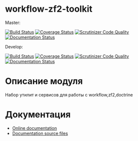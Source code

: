 # workflow-zf2-toolkit

Master:

[![Build Status](https://travis-ci.org/old-town/workflow-zf2-toolkit.svg?branch=master)](https://travis-ci.org/old-town/workflow-zf2-toolkit)
[![Coverage Status](https://coveralls.io/repos/github/old-town/workflow-zf2-toolkit/badge.svg?branch=master)](https://coveralls.io/github/old-town/workflow-zf2-toolkit?branch=master)
[![Scrutinizer Code Quality](https://scrutinizer-ci.com/g/old-town/workflow-zf2-toolkit/badges/quality-score.png?b=master)](https://scrutinizer-ci.com/g/old-town/workflow-zf2-toolkit/?branch=master)
[![Documentation Status](https://readthedocs.org/projects/workflow-zf2-toolkit/badge/?version=master)](http://workflow-zf2-toolkit.readthedocs.org/ru/latest/?badge=master)


Develop:

[![Build Status](https://travis-ci.org/old-town/workflow-zf2-toolkit.svg?branch=dev)](https://travis-ci.org/old-town/workflow-zf2-toolkit)
[![Coverage Status](https://coveralls.io/repos/github/old-town/workflow-zf2-toolkit/badge.svg?branch=dev)](https://coveralls.io/github/old-town/workflow-zf2-toolkit?branch=dev)
[![Scrutinizer Code Quality](https://scrutinizer-ci.com/g/old-town/workflow-zf2-toolkit/badges/quality-score.png?b=dev)](https://scrutinizer-ci.com/g/old-town/workflow-zf2-toolkit/?branch=dev)
[![Documentation Status](https://readthedocs.org/projects/workflow-zf2-toolkit/badge/?version=dev)](http://workflow-zf2-toolkit.readthedocs.org/ru/latest/?badge=dev)

# Описание модуля

Набор утилит и сервисов для работы с workflow,zf2,doctrine

# Документация
- [Online documentation](http://workflow-zf2-toolkit.readthedocs.org/ru/dev/)
- [Documentation source files](doc/book/ru/)
